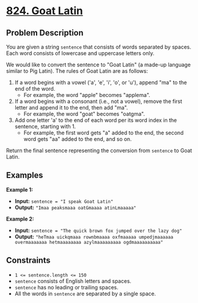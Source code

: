 # [824. Goat Latin](https://leetcode.com/problems/goat-latin/description/)

## Problem Description

You are given a string `sentence` that consists of words separated by spaces. Each word consists of lowercase and uppercase letters only.

We would like to convert the sentence to "Goat Latin" (a made-up language similar to Pig Latin). The rules of Goat Latin are as follows:

1. If a word begins with a vowel ('a', 'e', 'i', 'o', or 'u'), append "ma" to the end of the word.
   - For example, the word "apple" becomes "applema".
2. If a word begins with a consonant (i.e., not a vowel), remove the first letter and append it to the end, then add "ma".
   - For example, the word "goat" becomes "oatgma".
3. Add one letter 'a' to the end of each word per its word index in the sentence, starting with 1.
   - For example, the first word gets "a" added to the end, the second word gets "aa" added to the end, and so on.

Return the final sentence representing the conversion from `sentence` to Goat Latin.

## Examples

**Example 1:**

- **Input:** `sentence = "I speak Goat Latin"`
- **Output:** `"Imaa peaksmaaa oatGmaaaa atinLmaaaaa"`

**Example 2:**

- **Input:** `sentence = "The quick brown fox jumped over the lazy dog"`
- **Output:** `"heTmaa uickqmaaa rownbmaaaa oxfmaaaaa umpedjmaaaaaa overmaaaaaaa hetmaaaaaaaa azylmaaaaaaaaa ogdmaaaaaaaaaa"`

## Constraints

- `1 <= sentence.length <= 150`
- `sentence` consists of English letters and spaces.
- `sentence` has no leading or trailing spaces.
- All the words in `sentence` are separated by a single space.
